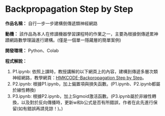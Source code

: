# Backpropagation Step by Step

**作品名稱：** 自行一步一步建構倒傳遞類神經網路
	
**動機：** 該作品為本人在修讀機器學習課程時的作業之一，主要為根據倒傳遞累神蹟網路數學理論進行建構。(僅是一個單一隱藏層的簡單案例)


**開發環境：** Python、Colab

**程式解說：** 
1. P1.ipynb: 依照上課時，教授講解的以下網頁上的內容，建構到傳遞多層次類神經網路，教學網頁：[HMKCODE-Backpropagation Step by Step](https://hmkcode.github.io/ai/backpropagation-step-by-step/)。
2. P2.ipynb: 根據P1.ipynb，加上偏置項與損失函數。(P1.ipynb、P2.ipynb都屬於線性轉換)
3. P3.ipynb: 根據P2.ipynb，加上Sigmoid激活函數。(P3.ipynb屬於非線性轉換，以及對於反向傳播時，更新w和b公式是否有所錯誤，作者在此先進行保留(如有錯誤再請見諒！)。)
